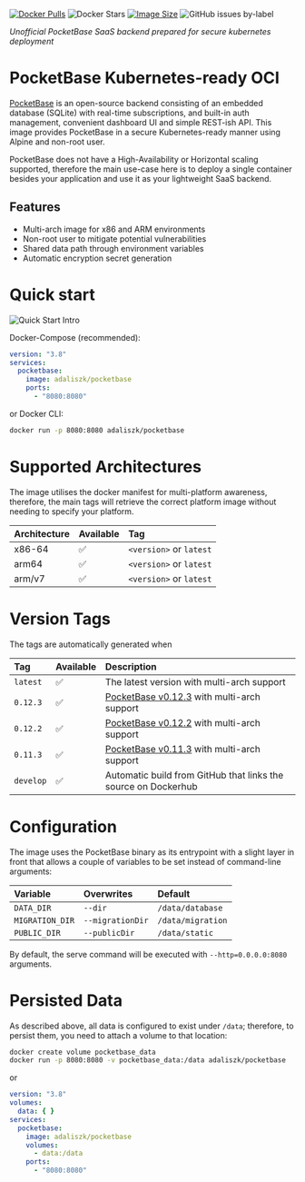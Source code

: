 [![Docker Pulls](https://img.shields.io/docker/pulls/adaliszk/pocketbase?label=Docker%20Pulls&style=for-the-badge)](https://hub.docker.com/r/adaliszk/valheim-server)
![Docker Stars](https://img.shields.io/docker/stars/adaliszk/pocketbase?style=for-the-badge)
[![Image Size](https://img.shields.io/docker/image-size/adaliszk/pocketbase/latest?label=Image%20Size&style=for-the-badge)](https://hub.docker.com/r/adaliszk/valheim-server)
![GitHub issues by-label](https://img.shields.io/github/issues/adaliszk/infrastructure/pocketbase?label=Issues&style=for-the-badge)

_Unofficial PocketBase SaaS backend prepared for secure kubernetes deployment_

# PocketBase Kubernetes-ready OCI

[PocketBase](https://github.com/pocketbase/pocketbase) is an open-source backend consisting of an embedded database
(SQLite) with real-time subscriptions, and built-in auth management, convenient dashboard UI and simple REST-ish API.
This image provides PocketBase in a secure Kubernetes-ready manner using Alpine and non-root user.

PocketBase does not have a High-Availability or Horizontal scaling supported, therefore the main use-case here is to
deploy a single container besides your application and use it as your lightweight SaaS backend.

## Features

- Multi-arch image for x86 and ARM environments
- Non-root user to mitigate potential vulnerabilities
- Shared data path through environment variables
- Automatic encryption secret generation

# Quick start

![Quick Start Intro](https://github.com/adaliszk/infrastructure/blob/main/images/pocketbase/intro.gif?raw=true)

Docker-Compose (recommended):

```yaml
version: "3.8"
services:
  pocketbase:
    image: adaliszk/pocketbase
    ports:
      - "8080:8080"
```

or Docker CLI:

```bash
docker run -p 8080:8080 adaliszk/pocketbase
```

# Supported Architectures

The image utilises the docker manifest for multi-platform awareness, therefore, the main tags will retrieve the correct
platform image without needing to specify your platform.

| Architecture | Available | Tag                     |
|:-------------|:----------|:------------------------|
| x86-64       | ✅         | `<version>` or `latest` |
| arm64        | ✅         | `<version>` or `latest` |
| arm/v7       | ✅         | `<version>` or `latest` |

# Version Tags

The tags are automatically generated when

| Tag       | Available | Description                                                                                                 |
|:----------|:----------|:------------------------------------------------------------------------------------------------------------|
| `latest`  | ✅         | The latest version with multi-arch support                                                                  |
| `0.12.3`  | ✅         | [PocketBase v0.12.3](https://github.com/pocketbase/pocketbase/releases/tag/v0.12.3) with multi-arch support |
| `0.12.2`  | ✅         | [PocketBase v0.12.2](https://github.com/pocketbase/pocketbase/releases/tag/v0.12.2) with multi-arch support |
| `0.11.3`  | ✅         | [PocketBase v0.11.3](https://github.com/pocketbase/pocketbase/releases/tag/v0.11.3) with multi-arch support |
| `develop` | ✅         | Automatic build from GitHub that links the source on Dockerhub                                              |

# Configuration

The image uses the PocketBase binary as its entrypoint with a slight layer in front that allows a couple of variables to
be set instead of command-line arguments:

| Variable        | Overwrites       | Default           |
|:----------------|:-----------------|:------------------|
| `DATA_DIR`      | `--dir`          | `/data/database`  |
| `MIGRATION_DIR` | `--migrationDir` | `/data/migration` |
| `PUBLIC_DIR`    | `--publicDir`    | `/data/static`    |

By default, the serve command will be executed with `--http=0.0.0.0:8080` arguments.

# Persisted Data

As described above, all data is configured to exist under `/data`; therefore, to persist them, you need to attach a
volume to that location:

```bash
docker create volume pocketbase_data
docker run -p 8080:8080 -v pocketbase_data:/data adaliszk/pocketbase
```

or

```yaml
version: "3.8"
volumes:
  data: { }
services:
  pocketbase:
    image: adaliszk/pocketbase
    volumes:
      - data:/data
    ports:
      - "8080:8080"
```
